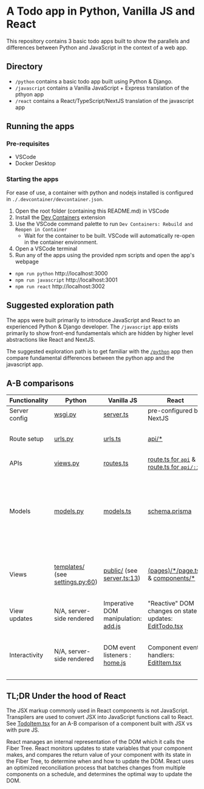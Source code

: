# A Todo app in Python, Vanilla JS and React
This repository contains 3 basic todo apps built to show the parallels and differences between Python and JavaScript in the context of a web app.

## Directory
- `/python` contains a basic todo app built using Python & Django.
- `/javascript` contains a Vanilla JavaScript + Express translation of the pthyon app
- `/react` contains a React/TypeScript/NextJS translation of the javascript app

## Running the apps
### Pre-requisites
- VSCode
- Docker Desktop

### Starting the apps
For ease of use, a container with python and nodejs installed is configured in `./.devcontainer/devcontainer.json`.

1. Open the root folder (containing this README.md) in VSCode
1. Install the [Dev Containers](https://marketplace.visualstudio.com/items?itemName=ms-vscode-remote.remote-containers) extension
1. Use the VSCode command palette to run `Dev Containers: Rebuild and Reopen in Container`
    - Wait for the container to be built. VSCode will automatically re-open in the container environment.
1. Open a VSCode terminal
1. Run any of the apps using the provided npm scripts and open the app's webpage
  - `npm run python` http://localhost:3000
  - `npm run javascript` http://localhost:3001
  - `npm run react` http://localhost:3002

## Suggested exploration path
The apps were built primarily to introduce JavaScript and React to an experienced Python & Django developer. The `/javascript` app exists primarily to show front-end fundamentals which are hidden by higher level abstractions like React and NextJS.

The suggested exploration path is to get familiar with the [`/python`](/python) app then compare fundamental differences between the python app and the javascript app.
  
## A-B comparisons
 
| Functionality | Python                                   | Vanilla JS | React | Notes
| ------------- | ------                                   | ---------- | ----- | ----- |
| Server config | [wsgi.py](/python/todo_project/wsgi.py)  | [server.ts](/javascript/todo_project//server.ts)|pre-configured by NextJS|
| Route setup   | [urls.py](/python/todo_project//urls.py) | [urls.ts](/javascript/todo_project/urls.ts)| [api/*](/react/src/app/api/) | NextJS maps routes using a `app/api/{route}/route.ts` folder naming convention|
| APIs          | [views.py](/python/todo/views.py)        | [routes.ts](/javascript/todo/routes.ts)| [route.ts  for `api`](/react/src/app//api/todo/route.ts) & [route.ts  for `api/:id`](/react/src/app/api/todo/[id]/route.ts)|
| Models        | [models.py](/python/todo/models.py) | [models.ts](/javascript/todo/models.ts) | [schema.prisma](/react/prisma/schema.prisma) | The Vanilla JS uses TypeORM to show there are JS frameworks let you define your models in JS code. The React app uses popular Prisma framework which has its own language but integrates well with TypeScript.|
| Views         | [templates/](/python//templates/) (see [settings.py:60](/python/todo_project/settings.py#L60)) | [public/](/javascript/public/) (see [server.ts:13](/javascript/todo_project/server.ts#L13)) | [(pages)/*/page.tsx](/react/src/app/(pages)/) & [components/*](/react/src/components/) | NextJS maps pages using a `app/{path}/page.tsx` naming convention for page templates. The page templates then consume React components. |
| View updates   | N/A, server-side rendered | Imperative DOM manipulation: [add.js](/javascript/public/scripts/add.js) | "Reactive" DOM changes on state updates: [EditTodo.tsx](/react/src/components/EditTodo.tsx#L8) ||
| Interactivity  | N/A, server-side rendered | DOM event listeners : [home.js](/javascript/public/scripts/home.js#L42) | Component event handlers: [EditItem.tsx](/react/src/components//EditTodo.tsx#L8) | Component event handlers work the same as event listeners in practice. They differ only in that React handles their lifecycle. |

## TL;DR Under the hood of React
The JSX markup commonly used in React components is not JavaScript. Transpilers are used to convert JSX into JavaScript functions call to React. See [TodoItem.tsx](/react/src/components/TodoItem.tsx) for an A-B comparison of a component built with JSX vs with pure JS.

React manages an internal representation of the DOM which it calls the Fiber Tree. 
React monitors updates to state variables that your component makes, and compares the return value of your component with its state in the Fiber Tree,
to determine when and how to update the DOM.
React uses an optimized reconciliation process that batches changes from multiple components on a schedule, and determines the optimal way to update the DOM.

